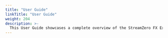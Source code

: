 ```yaml
---
title: "User Guide"
linkTitle: "User Guide"
weight: 204
description: >-
  This User Guide showcases a complete overview of the StreamZero FX Executions/Packages Framework. Working along typical patterns for engineers working with the StreamZero Data Platform.
---
```


